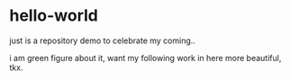 # hello-world
just is a repository demo to celebrate my coming..

i am green figure about it, want my following work in here more beautiful, tkx.
